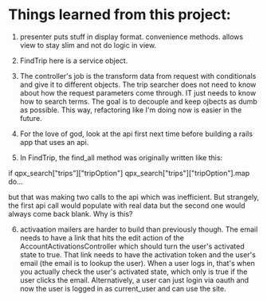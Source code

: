 # Things learned from this project:

1) presenter puts stuff in display format. convenience methods. allows view to stay slim and not do logic in view.

2) FindTrip here is a service object.
3) The controller's job is the transform data from request with conditionals and give it to different objects. The trip searcher does
   not need to know about how the request parameters come through. IT just needs to know how to search terms. The goal is to decouple and
   keep ojbects as dumb as possible. This way, refactoring like I'm doing now is easier in the future.
4) For the love of god, look at the api first next time before building a rails app that uses an api.
5) In FindTrip, the find_all method was originally written like this:

 if qpx_search["trips"]["tripOption"]
   qpx_search["trips"]["tripOption"].map do...

 but that was making two calls to the api which was inefficient. But strangely, the first api call would
 populate with real data but the second one would always come back blank. Why is this?

 6) activaation mailers are harder to build than previously though. The email needs to have a link that hits the edit action of the AccountActivationsController which should turn the user's activated state to true. That link needs to have the activation token and the user's email (the email is to lookup the user). When a user logs in, that's when you actually check the user's activated state, which only is true if the user clicks the email. Alternatively, a user can just login via oauth and now the user is logged in as current_user and can use the site.

